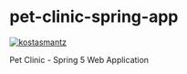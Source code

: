 # pet-clinic-spring-app
[![kostasmantz](https://circleci.com/gh/kostasmantz/pet-clinic-spring-app.svg?style=svg)](https://circleci.com/gh/kostasmantz/pet-clinic-spring-app)

Pet Clinic - Spring 5 Web Application
